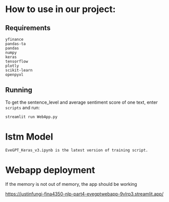 # How to use in our project:
## Requirements
```
yfinance
pandas-ta
pandas
numpy
keras
tensorflow
plotly
scikit-learn
openpyxl
```
## Running
To get the sentence_level and average sentiment score of one text, enter `scripts` and run:
```
streamlit run WebApp.py
```

# lstm Model
```
EveGPT_Keras_v3.ipynb is the latest version of training script.
```
# Webapp deployment
If the memory is not out of memory, the app should be working

https://justinfungi-fina4350-nlp-part4-evegptwebapp-9vlrp3.streamlit.app/ 

